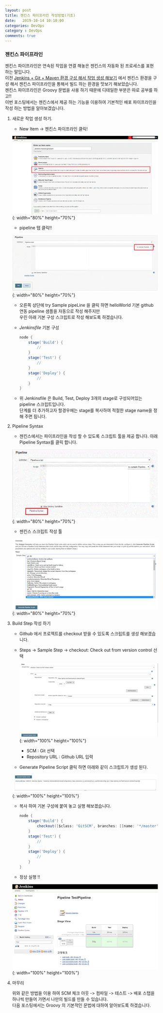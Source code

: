 ```yaml
---
layout: post
title: 젠킨스 파이프라인 작성방법(기초)
date:   2019-10-14 10:10:00
categories: DevOps
category : DevOps
comments: true 
---
```


### 젠킨스 파이프라인

젠킨스 파이프라인은 연속된 작업을 연결 해놓은 젠킨스의 자동화 된 프로세스를 표현 하는 말입니다.  
이전 [Jenkins + Git + Maven 환경 구성 해서 작업 생성 해보기](https://parkhyeokjin.github.io/java/2019/10/01/JekinsFastProject.html) 에서 젠킨스 환경을 구성 해서
젠킨스 파이프라인을 통해서 빌드 하는 환경을 맛보기 해보았습니다.  
젠킨스 파이프라인은 Groovy 문법을 사용 하기 때문에 디테일한 부분은 따로 공부를 하고!!  
이번 포스팅에서는 젠킨스에서 제공 하는 기능을 이용하여 기본적인 배포 파이프라인을 작성 하는 방법을 알아보겠습니다.    

1. 새로운 작업 생성 하기.

    - New Item -> 젠킨스 파이프라인 클릭!
    
    ![jenkins index Page](/img/jenkins/jenkins-5.GIF){: width="80%" height="70%"}
    
    - pipeline 탭 클릭!!
    
    ![jenkins index Page](/img/jenkins/jenkins-11.GIF){: width="80%" height="70%"}
    
    - 오른쪽 상단에 try Sample pipeLine 을 클릭 하면 helloWorld 기본 github 연동 pipeline 샘플을 자동으로 작성 해주지만  
      우린 아래 기본 구성 스크립트로 작성 해보도록 하겠습니다.
    
    - _Jenkinsfile_ 기본 구성
     
        ```groovy
        node {  
            stage('Build') { 
                // 
            }
            stage('Test') { 
                // 
            }
            stage('Deploy') { 
                // 
            }
        }
        ```
    
    - 위 Jenkinsfile 은  Build, Test, Deploy 3개의 stage로 구성되어있는 pipeline 스크립트입니다.      
    단계를 더 추가하고자 할경우에는 stage를 복사하여 적절한 stage name을 정해 주면 됩니다.   

2. Pipeline Syntax
    
    - 젠킨스에서는 파이프라인을 작성 할 수 있도록 스크립트 툴을 제공 합니다. 아래 Pipeline Syntax를 클릭 합니다.  
    
    ![jenkins index Page](/img/jenkins/jenkins-12.GIF){: width="80%" height="70%"}
    
    - 젠킨스 스크립트 작성 툴
    
    ![jenkins index Page](/img/jenkins/jenkins-13.png){: width="80%" height="70%"}

3. Build Step 작성 하기

    - Github 에서 프로젝트를 checkout 받을 수 있도록 스크립트를 생성 해보겠습니다.
    
    - Steps -> Sample Step -> checkout: Check out from version control 선택
    
        ![jenkins index Page](/img/jenkins/jenkins-14.png){: width="100%" height="100%"}
   
        - SCM : Git 선택
        - Repository URL : Github URL 입력 
   
    - Generate Pipeline Script 클릭 하면 아래와 같이 스크립트가 생성 된다.
    
    ![jenkins index Page](/img/jenkins/jenkins-15.png){: width="100%" height="100%"}
    
    - 복사 하여 기본 구성에 붙여 놓고 실행 해보겠습니다.
    
        ```groovy
        node {  
            stage('Build') { 
                checkout([$class: 'GitSCM', branches: [[name: '*/master']], doGenerateSubmoduleConfigurations: false, extensions: [], submoduleCfg: [], userRemoteConfigs: [[url: 'https://github.com/ParkHyeokJin/JenkinsProject']]])
            }
            stage('Test') { 
                // 
            }
            stage('Deploy') { 
                // 
            }
        }
        ```
     
    - 정상 실행 !!
    
    ![jenkins index Page](/img/jenkins/jenkins-16.png){: width="100%" height="100%"}
    
4. 마무리

    위와 같은 방법을 이용 하여 SCM 체크 아웃 -> 컴파일 -> 테스트 -> 배포 스탭을 하나씩 만들어 가면서 나만의 빌드를 만들 수 있습니다.      
    다음 포스팅에서는 Groovy 의 기본적인 문법에 대하여 알아보도록 하겠습니다.
      